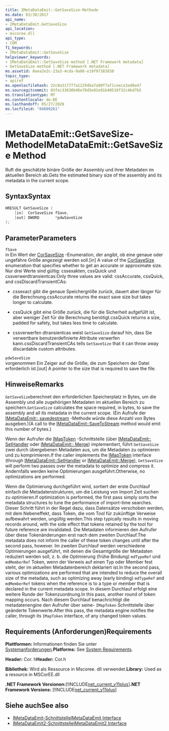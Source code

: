 ```yaml
---
title: IMetaDataEmit::GetSaveSize-Methode
ms.date: 03/30/2017
api_name:
- IMetaDataEmit.GetSaveSize
api_location:
- mscoree.dll
api_type:
- COM
f1_keywords:
- IMetaDataEmit::GetSaveSize
helpviewer_keywords:
- IMetaDataEmit::GetSaveSize method [.NET Framework metadata]
- GetSaveSize method [.NET Framework metadata]
ms.assetid: 8aea2e2c-23a3-4cda-9a06-e19f97383830
topic_type:
- apiref
ms.openlocfilehash: 22c0a317777a12294ba7a90f7af1ceeca3ad0a47
ms.sourcegitcommit: 03fec33630b46e78d5e81e91b40518f32c4bd7b5
ms.translationtype: MT
ms.contentlocale: de-DE
ms.lasthandoff: 05/27/2020
ms.locfileid: "84009261"
---
```

# <a name="imetadataemitgetsavesize-method"></a><span data-ttu-id="79b99-102">IMetaDataEmit::GetSaveSize-Methode</span><span class="sxs-lookup"><span data-stu-id="79b99-102">IMetaDataEmit::GetSaveSize Method</span></span>
<span data-ttu-id="79b99-103">Ruft die geschätzte binäre Größe der Assembly und ihrer Metadaten im aktuellen Bereich ab.</span><span class="sxs-lookup"><span data-stu-id="79b99-103">Gets the estimated binary size of the assembly and its metadata in the current scope.</span></span>  
  
## <a name="syntax"></a><span data-ttu-id="79b99-104">Syntax</span><span class="sxs-lookup"><span data-stu-id="79b99-104">Syntax</span></span>  
  
```cpp  
HRESULT GetSaveSize (  
    [in]  CorSaveSize fSave,  
    [out] DWORD       *pdwSaveSize  
);  
```  
  
## <a name="parameters"></a><span data-ttu-id="79b99-105">Parameter</span><span class="sxs-lookup"><span data-stu-id="79b99-105">Parameters</span></span>  
 `fSave`  
 <span data-ttu-id="79b99-106">in Ein Wert der [CorSaveSize](corsavesize-enumeration.md) -Enumeration, der angibt, ob eine genaue oder ungefähre Größe angezeigt werden soll.</span><span class="sxs-lookup"><span data-stu-id="79b99-106">[in] A value of the [CorSaveSize](corsavesize-enumeration.md) enumeration that specifies whether to get an accurate or approximate size.</span></span> <span data-ttu-id="79b99-107">Nur drei Werte sind gültig: cssexakten, cssQuick und cssverwerdtransientcas:</span><span class="sxs-lookup"><span data-stu-id="79b99-107">Only three values are valid: cssAccurate, cssQuick, and cssDiscardTransientCAs:</span></span>  
  
- <span data-ttu-id="79b99-108">cssexact gibt die genaue Speichergröße zurück, dauert aber länger für die Berechnung.</span><span class="sxs-lookup"><span data-stu-id="79b99-108">cssAccurate returns the exact save size but takes longer to calculate.</span></span>  
  
- <span data-ttu-id="79b99-109">cssQuick gibt eine Größe zurück, die für die Sicherheit aufgefüllt ist, aber weniger Zeit für die Berechnung benötigt.</span><span class="sxs-lookup"><span data-stu-id="79b99-109">cssQuick returns a size, padded for safety, but takes less time to calculate.</span></span>  
  
- <span data-ttu-id="79b99-110">cssverwerfen dtransientcas weist `GetSaveSize` darauf hin, dass Sie verwertbare benutzerdefinierte Attribute verwerfen kann.</span><span class="sxs-lookup"><span data-stu-id="79b99-110">cssDiscardTransientCAs tells `GetSaveSize` that it can throw away discardable custom attributes.</span></span>  
  
 `pdwSaveSize`  
 <span data-ttu-id="79b99-111">vorgenommen Ein Zeiger auf die Größe, die zum Speichern der Datei erforderlich ist.</span><span class="sxs-lookup"><span data-stu-id="79b99-111">[out] A pointer to the size that is required to save the file.</span></span>  
  
## <a name="remarks"></a><span data-ttu-id="79b99-112">Hinweise</span><span class="sxs-lookup"><span data-stu-id="79b99-112">Remarks</span></span>  
 <span data-ttu-id="79b99-113">`GetSaveSize`berechnet den erforderlichen Speicherplatz in Bytes, um die Assembly und alle zugehörigen Metadaten im aktuellen Bereich zu speichern.</span><span class="sxs-lookup"><span data-stu-id="79b99-113">`GetSaveSize` calculates the space required, in bytes, to save the assembly and all its metadata in the current scope.</span></span> <span data-ttu-id="79b99-114">(Ein Aufrufe der [IMetaDataEmit:: savedestream](imetadataemit-savetostream-method.md) -Methode würde diese Anzahl von Bytes ausgeben.)</span><span class="sxs-lookup"><span data-stu-id="79b99-114">(A call to the [IMetaDataEmit::SaveToStream](imetadataemit-savetostream-method.md) method would emit this number of bytes.)</span></span>  
  
 <span data-ttu-id="79b99-115">Wenn der Aufrufer die [IMapToken](../../../../docs/framework/unmanaged-api/metadata/imaptoken-interface.md) -Schnittstelle (über [IMetaDataEmit:: SetHandler](../../../../docs/framework/unmanaged-api/metadata/imetadataemit-sethandler-method.md) oder [IMetaDataEmit:: Merge](imetadataemit-merge-method.md)) implementiert, führt `GetSaveSize` zwei durch übergebenen Metadaten aus, um die Metadaten zu optimieren und zu komprimieren.</span><span class="sxs-lookup"><span data-stu-id="79b99-115">If the caller implements the [IMapToken](../../../../docs/framework/unmanaged-api/metadata/imaptoken-interface.md) interface (through [IMetaDataEmit::SetHandler](../../../../docs/framework/unmanaged-api/metadata/imetadataemit-sethandler-method.md) or [IMetaDataEmit::Merge](imetadataemit-merge-method.md)), `GetSaveSize` will perform two passes over the metadata to optimize and compress it.</span></span> <span data-ttu-id="79b99-116">Andernfalls werden keine Optimierungen ausgeführt.</span><span class="sxs-lookup"><span data-stu-id="79b99-116">Otherwise, no optimizations are performed.</span></span>  
  
 <span data-ttu-id="79b99-117">Wenn die Optimierung durchgeführt wird, sortiert der erste Durchlauf einfach die Metadatenstrukturen, um die Leistung von Import Zeit suchen zu optimieren.</span><span class="sxs-lookup"><span data-stu-id="79b99-117">If optimization is performed, the first pass simply sorts the metadata structures to tune the performance of import-time searches.</span></span> <span data-ttu-id="79b99-118">Dieser Schritt führt in der Regel dazu, dass Datensätze verschoben werden, mit dem Nebeneffekt, dass Token, die vom Tool für zukünftige Verweise aufbewahrt werden, ungültig werden.</span><span class="sxs-lookup"><span data-stu-id="79b99-118">This step typically results in moving records around, with the side effect that tokens retained by the tool for future reference are invalidated.</span></span> <span data-ttu-id="79b99-119">Die Metadaten informieren den Aufrufer über diese Tokenänderungen erst nach dem zweiten Durchlauf.</span><span class="sxs-lookup"><span data-stu-id="79b99-119">The metadata does not inform the caller of these token changes until after the second pass, however.</span></span> <span data-ttu-id="79b99-120">Im zweiten Durchlauf werden verschiedene Optimierungen ausgeführt, mit denen die Gesamtgröße der Metadaten reduziert werden soll, z. b. die Optimierung (frühe Bindung) `mdTypeRef` und `mdMemberRef` Token, wenn der Verweis auf einen Typ oder Member fest steht, der im aktuellen Metadatenbereich deklariert ist.</span><span class="sxs-lookup"><span data-stu-id="79b99-120">In the second pass, various optimizations are performed that are intended to reduce the overall size of the metadata, such as optimizing away (early binding) `mdTypeRef` and `mdMemberRef` tokens when the reference is to a type or member that is declared in the current metadata scope.</span></span> <span data-ttu-id="79b99-121">In diesem Durchlauf erfolgt eine weitere Runde der Tokenzuordnung.</span><span class="sxs-lookup"><span data-stu-id="79b99-121">In this pass, another round of token mapping occurs.</span></span> <span data-ttu-id="79b99-122">Nach diesem Durchlauf benachrichtigt die metadatenengine den Aufrufer über seine- `IMapToken` Schnittstelle über geänderte Tokenwerte.</span><span class="sxs-lookup"><span data-stu-id="79b99-122">After this pass, the metadata engine notifies the caller, through its `IMapToken` interface, of any changed token values.</span></span>  
  
## <a name="requirements"></a><span data-ttu-id="79b99-123">Requirements (Anforderungen)</span><span class="sxs-lookup"><span data-stu-id="79b99-123">Requirements</span></span>  
 <span data-ttu-id="79b99-124">**Plattformen:** Informationen finden Sie unter [Systemanforderungen](../../get-started/system-requirements.md).</span><span class="sxs-lookup"><span data-stu-id="79b99-124">**Platforms:** See [System Requirements](../../get-started/system-requirements.md).</span></span>  
  
 <span data-ttu-id="79b99-125">**Header:** Cor. h</span><span class="sxs-lookup"><span data-stu-id="79b99-125">**Header:** Cor.h</span></span>  
  
 <span data-ttu-id="79b99-126">**Bibliothek:** Wird als Ressource in Mscoree. dll verwendet.</span><span class="sxs-lookup"><span data-stu-id="79b99-126">**Library:** Used as a resource in MSCorEE.dll</span></span>  
  
 <span data-ttu-id="79b99-127">**.NET Framework Versionen:**[!INCLUDE[net_current_v11plus](../../../../includes/net-current-v11plus-md.md)]</span><span class="sxs-lookup"><span data-stu-id="79b99-127">**.NET Framework Versions:** [!INCLUDE[net_current_v11plus](../../../../includes/net-current-v11plus-md.md)]</span></span>  
  
## <a name="see-also"></a><span data-ttu-id="79b99-128">Siehe auch</span><span class="sxs-lookup"><span data-stu-id="79b99-128">See also</span></span>

- [<span data-ttu-id="79b99-129">IMetaDataEmit-Schnittstelle</span><span class="sxs-lookup"><span data-stu-id="79b99-129">IMetaDataEmit Interface</span></span>](imetadataemit-interface.md)
- [<span data-ttu-id="79b99-130">IMetaDataEmit2-Schnittstelle</span><span class="sxs-lookup"><span data-stu-id="79b99-130">IMetaDataEmit2 Interface</span></span>](imetadataemit2-interface.md)

